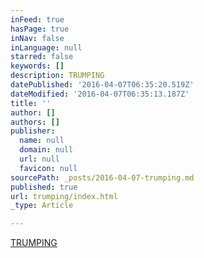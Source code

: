 ```yaml
---
inFeed: true
hasPage: true
inNav: false
inLanguage: null
starred: false
keywords: []
description: TRUMPING
datePublished: '2016-04-07T06:35:20.519Z'
dateModified: '2016-04-07T06:35:13.187Z'
title: ''
author: []
authors: []
publisher:
  name: null
  domain: null
  url: null
  favicon: null
sourcePath: _posts/2016-04-07-trumping.md
published: true
url: trumping/index.html
_type: Article

---
```

[TRUMPING][0]

[0]: https://www.youtube.com/watch?v=5FeT6uOpKAQ
